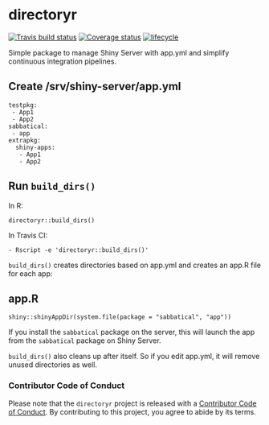 # directoryr
[![Travis build status](https://travis-ci.org/ficonsulting/directoryr.svg?branch=master)](https://travis-ci.org/ficonsulting/directoryr)
[![Coverage status](https://codecov.io/gh/ficonsulting/directoryr/branch/master/graph/badge.svg)](https://codecov.io/github/ficonsulting/directoryr?branch=master)
[![lifecycle](https://img.shields.io/badge/lifecycle-experimental-orange.svg)](https://www.tidyverse.org/lifecycle/#experimental)

Simple package to manage Shiny Server with app.yml and simplify continuous integration pipelines.

## Create /srv/shiny-server/app.yml
```
testpkg:
 - App1
 - App2
sabbatical:
 - app
extrapkg:
  shiny-apps:
   - App1
   - App2
```

## Run `build_dirs()`
In R:
```
directoryr::build_dirs()
```
In Travis CI:
```
- Rscript -e 'directoryr::build_dirs()'
```


`build_dirs()` creates directories based on app.yml and creates an app.R file for each app:

## app.R
```
shiny::shinyAppDir(system.file(package = "sabbatical", "app"))
```

If you install the `sabbatical` package on the server, this will launch the app from the `sabbatical` package on Shiny Server.

`build_dirs()` also cleans up after itself. So if you edit app.yml, it will remove unused directories as well.

### Contributor Code of Conduct
Please note that the `directoryr` project is released with a [Contributor Code of Conduct](CODE_OF_CONDUCT.md). By contributing to this project, you agree to abide by its terms.

